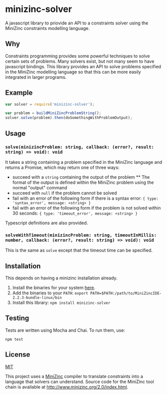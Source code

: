 # minizinc-solver

A javascript library to priovide an API to a constraints solver using the
MiniZinc constraints modelling language.

## Why

Constraints programming provides some powerful techniques to solve certain sets
of problems. Many solvers exist, but not many seem to have javascript bindings.
This library provides an API to solve problems specified in the MiniZinc
modelling language so that this can be more easily integrated in larger programs.

## Example

```javascript
var solver = require('minizinc-solver');

var problem = buildMiniZincProblemString();
solver.solve(problem).then(doSomethingWithProblemOutput);
```

## Usage


### `solve(minizincProblem: string, callback: (error?, result: string) => void): void`

It takes a string containing a problem specified in the MiniZinc language and
returns a Promise, which may return one of three ways:
* succeed with a `string` containing the output of the problem
** The format of the output is defined within the MiniZinc problem using the
normal "output" command
* succeed with `null` if the problem cannot be solved
* fail with an error of the following form if there is a syntax error:
`{ type: 'syntax_error', message: <string> }`
* fail with an error of the following form if the problem is not solved within 30 seconds:
`{ type: 'timeout_error', message: <string> }`

Typescript definitions are also provided.

### `solveWithTimeout(minizincProblem: string, timeoutInMillis: number, callback: (error?, result: string) => void): void`

This is the same as `solve` except that the timeout time can be specified.

## Installation

This depends on having a minizinc installation already.

1. Install the binaries for your system [here](https://www.minizinc.org/ide/).
2. Add the binaries to your `PATH`: `export PATH=$PATH:/path/to/MiniZincIDE-2.2.3-bundle-linux/bin`
3. Install this library: `npm install minizinc-solver`

## Testing

Tests are written using Mocha and Chai. To run them, use:

`npm test`

## License

[MIT](./LICENSE)

This project uses a [MiniZinc](http://www.minizinc.org/) compiler to translate
constraints into a language that solvers can understand. Source code for the
MiniZinc tool chain is available at http://www.minizinc.org/2.0/index.html.
